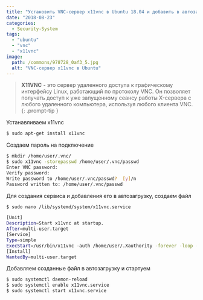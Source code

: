 ```yaml
---
title: "Установить VNC-сервер x11vnc в Ubuntu 18.04 и добавить в автозагрузку"
date: "2018-08-23"
categories: 
  - Security-System
tags: 
  - "ubuntu"
  - "vnc"
  - "x11vnc"
image:
  path: /commons/978728_0af3_5.jpg
  alt: "VNC-сервер x11vnc в Ubuntu"
---
```

> **X11VNC** - это сервер удаленного доступа к графическому интерфейсу Linux, работающий по протоколу VNC. Он позволяет получать доступ к уже запущенному сеансу работы X-сервера с любого удаленного компьютера, используя любого клиента VNC.
{: .prompt-tip }

Устанавливаем x11vnc

```sh
$ sudo apt-get install x11vnc
```

Создаем пароль на подключение

```sh
$ mkdir /home/user/.vnc/
$ sudo x11vnc -storepasswd /home/user/.vnc/passwd
Enter VNC password: 
Verify password:    
Write password to /home/user/.vnc/passwd?  [y]/n 
Password written to: /home/user/.vnc/passwd
```

Для создания сервиса и добавления его в автозагрузку, создаем файл

```sh
$ sudo nano /lib/systemd/system/x11vnc.service

[Unit]
Description=Start x11vnc at startup.
After=multi-user.target
[Service]
Type=simple
ExecStart=/usr/bin/x11vnc -auth /home/user/.Xauthority -forever -loop -noxdamage -repeat -rfbauth /home/user/.vnc/passwd -rfbport 5900 -shared -display :1 -ncache 10 -bg -o /var/log/x11vnc.log
[Install]
WantedBy=multi-user.target
```

Добавляем созданные файл в автозагрузку и стартуем

```sh
$ sudo systemctl daemon-reload
$ sudo systemctl enable x11vnc.service
$ sudo systemctl start x11vnc.service
```

